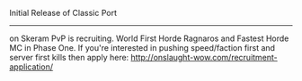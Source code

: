 Initial Release of Classic Port







----------------------------------------------
<ONSLAUGHT> on Skeram PvP is recruiting. World First Horde Ragnaros and Fastest Horde MC in Phase One. If you're interested in pushing speed/faction first and server first kills then apply here: http://onslaught-wow.com/recruitment-application/